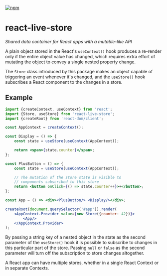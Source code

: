 [![npm](https://img.shields.io/npm/v/react-live-store?labelColor=royalblue&color=royalblue&style=flat-square)](https://www.npmjs.com/package/react-live-store)

# react-live-store

*Shared data container for React apps with a mutable-like API*

A plain object stored in the React's `useContext()` hook produces a re-render only if the entire object value has changed, which requires extra effort of mutating the object to convey a single nested property change.

The `Store` class introduced by this package makes an object capable of triggering an event whenever it's changed, and the `useStore()` hook subscribes a React component to the changes in a store.

## Example

```jsx
import {createContext, useContext} from 'react';
import {Store, useStore} from 'react-live-store';
import {createRoot} from 'react-dom/client';

const AppContext = createContext();

const Display = () => {
    const state = useStore(useContext(AppContext));

    return <span>{state.counter}</span>;
};

const PlusButton = () => {
    const state = useStore(useContext(AppContext));

    // The mutation of the store state is visible to
    // components subscribed to this store
    return <button onClick={() => state.counter++}>+</button>;
};

const App = () => <div><PlusButton/> <Display/></div>;

createRoot(document.querySelector('#app')).render(
    <AppContext.Provider value={new Store({counter: 42})}>
        <App/>
    </AppContext.Provider>
);
```

By passing a string key of a nested object in the state as the second parameter of the `useStore()` hook it is possible to subscribe to changes in this particular part of the store. Passing `null` or `false` as the second parameter will turn off the subscription to store changes altogether.

A React app can have multiple stores, whether in a single React Context or in separate Contexts.
